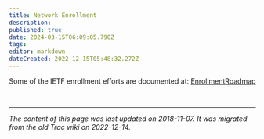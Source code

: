 ```yaml
---
title: Network Enrollment
description: 
published: true
date: 2024-03-15T06:09:05.790Z
tags: 
editor: markdown
dateCreated: 2022-12-15T05:48:32.272Z
---
```


Some of the IETF enrollment efforts are documented at: [EnrollmentRoadmap](/group/iotdir/EnrollmentRoadmap) 

&nbsp;
&nbsp;
&nbsp;

---

*The content of this page was last updated on 2018-11-07. It was migrated from the old Trac wiki on 2022-12-14.*